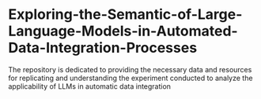 # Exploring-the-Semantic-of-Large-Language-Models-in-Automated-Data-Integration-Processes
The repository is dedicated to providing the necessary data and resources for replicating and understanding the experiment conducted to analyze the applicability of LLMs in automatic data integration
